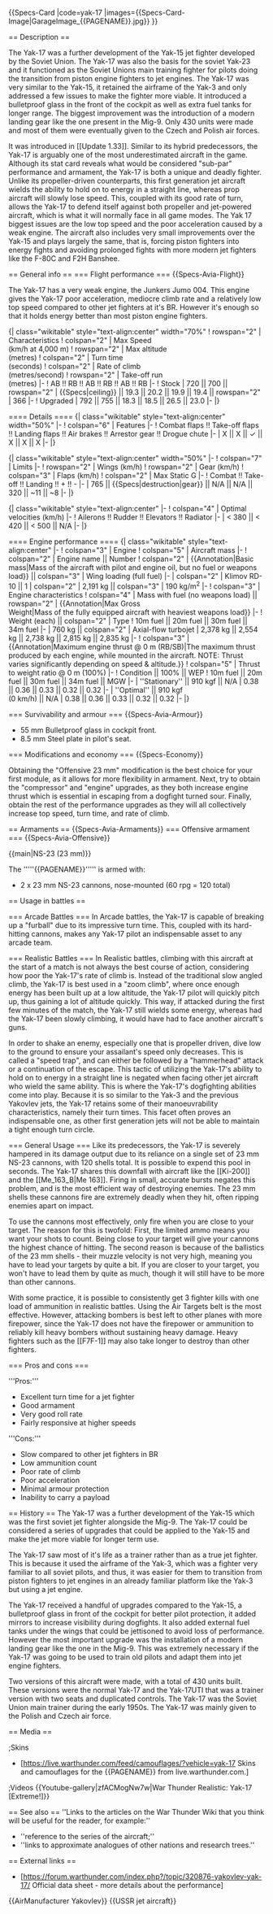{{Specs-Card
|code=yak-17
|images={{Specs-Card-Image|GarageImage_{{PAGENAME}}.jpg}}
}}

== Description ==
<!-- ''In the description, the first part should be about the history of and the creation and combat usage of the aircraft, as well as its key features. In the second part, tell the reader about the aircraft in the game. Insert a screenshot of the vehicle, so that if the novice player does not remember the vehicle by name, he will immediately understand what kind of vehicle the article is talking about.'' -->
The Yak-17 was a further development of the Yak-15 jet fighter developed by the Soviet Union. The Yak-17 was also the basis for the soviet Yak-23 and it functioned as the Soviet Unions main training fighter for pilots doing the transition from piston engine fighters to jet engines. The Yak-17 was very similar to the Yak-15, it retained the airframe of the Yak-3 and only addressed a few issues to make the fighter more viable. It introduced a bulletproof glass in the front of the cockpit as well as extra fuel tanks for longer range. The biggest improvement was the introduction of a modern landing gear like the one present in the Mig-9. Only 430 units were made and most of them were eventually given to the Czech and Polish air forces.

It was introduced in [[Update 1.33]]. Similar to its hybrid predecessors, the Yak-17 is arguably one of the most underestimated aircraft in the game. Although its stat card reveals what would be considered "sub-par" performance and armament, the Yak-17 is both a unique and deadly fighter. Unlike its propeller-driven counterparts, this first generation jet aircraft wields the ability to hold on to energy in a straight line, whereas prop aircraft will slowly lose speed. This, coupled with its good rate of turn, allows the Yak-17 to defend itself against both propeller and jet-powered aircraft, which is what it will normally face in all game modes. The Yak 17 biggest issues are the low top speed and the poor acceleration caused by a weak engine. The aircraft also includes very small improvements over the Yak-15 and plays largely the same, that is, forcing piston fighters into energy fights and avoiding prolonged fights with more modern jet fighters like the F-80C and F2H Banshee.

== General info ==
=== Flight performance ===
{{Specs-Avia-Flight}}
<!-- ''Describe how the aircraft behaves in the air. Speed, manoeuvrability, acceleration and allowable loads - these are the most important characteristics of the vehicle.'' -->The Yak-17 has a very weak engine, the Junkers Jumo 004. This engine gives the Yak-17 poor acceleration, mediocre climb rate and a relatively low top speed compared to other jet fighters at it's BR. However it's enough so that it holds energy better than most piston engine fighters.

{| class="wikitable" style="text-align:center" width="70%"
! rowspan="2" | Characteristics
! colspan="2" | Max Speed<br>(km/h at 4,000 m)
! rowspan="2" | Max altitude<br>(metres)
! colspan="2" | Turn time<br>(seconds)
! colspan="2" | Rate of climb<br>(metres/second)
! rowspan="2" | Take-off run<br>(metres)
|-
! AB !! RB !! AB !! RB !! AB !! RB
|-
! Stock
| 720 || 700 || rowspan="2" | {{Specs|ceiling}} || 19.3 || 20.2 || 19.9 || 19.4 || rowspan="2" | 366
|-
! Upgraded
| 792 || 755 || 18.3 || 18.5 || 26.5 || 23.0
|-
|}

==== Details ====
{| class="wikitable" style="text-align:center" width="50%"
|-
! colspan="6" | Features
|-
! Combat flaps !! Take-off flaps !! Landing flaps !! Air brakes !! Arrestor gear !! Drogue chute
|-
| X || X || ✓ || X || X || X     <!-- ✓ -->
|-
|}

{| class="wikitable" style="text-align:center" width="50%"
|-
! colspan="7" | Limits
|-
! rowspan="2" | Wings (km/h)
! rowspan="2" | Gear (km/h)
! colspan="3" | Flaps (km/h)
! colspan="2" | Max Static G
|-
! Combat !! Take-off !! Landing !! + !! -
|-
| 765 <!-- {{Specs|destruction|body}} --> || {{Specs|destruction|gear}} || N/A || N/A || 320 || ~11 || ~8
|-
|}

{| class="wikitable" style="text-align:center"
|-
! colspan="4" | Optimal velocities (km/h)
|-
! Ailerons !! Rudder !! Elevators !! Radiator
|-
| < 380 || < 420 || < 500 || N/A
|-
|}

==== Engine performance ====
{| class="wikitable" style="text-align:center"
|-
! colspan="3" | Engine
! colspan="5" | Aircraft mass
|-
! colspan="2" | Engine name || Number
! colspan="2" | {{Annotation|Basic mass|Mass of the aircraft with pilot and engine oil, but no fuel or weapons load}} || colspan="3" | Wing loading (full fuel)
|-
| colspan="2" | Klimov RD-10 || 1
| colspan="2" | 2,191 kg || colspan="3" | 190 kg/m<sup>2</sup>
|-
! colspan="3" | Engine characteristics
! colspan="4" | Mass with fuel (no weapons load) || rowspan="2" | {{Annotation|Max Gross<br>Weight|Mass of the fully equipped aircraft with heaviest weapons load}}
|-
! Weight (each) || colspan="2" | Type
! 10m fuel || 20m fuel || 30m fuel || 34m fuel
|-
| 760 kg || colspan="2" | Axial-flow turbojet
| 2,378 kg || 2,554 kg || 2,738 kg || 2,815 kg || 2,835 kg
|-
! colspan="3" | {{Annotation|Maximum engine thrust @ 0 m (RB/SB)|The maximum thrust produced by each engine, while mounted in the aircraft. NOTE: Thrust varies significantly depending on speed & altitude.}}
! colspan="5" | Thrust to weight ratio @ 0 m (100%)
|-
! Condition || 100% || WEP
! 10m fuel || 20m fuel || 30m fuel || 34m fuel || MGW
|-
| ''Stationary'' || 910 kgf || N/A
| 0.38 || 0.36 || 0.33 || 0.32 || 0.32
|-
| ''Optimal'' || 910 kgf<br>(0 km/h) || N/A
| 0.38 || 0.36 || 0.33 || 0.32 || 0.32
|-
|}

=== Survivability and armour ===
{{Specs-Avia-Armour}}
<!-- ''Examine the survivability of the aircraft. Note how vulnerable the structure is and how secure the pilot is, whether the fuel tanks are armoured, etc. Describe the armour, if there is any, and also mention the vulnerability of other critical aircraft systems.'' -->

* 55 mm Bulletproof glass in cockpit front.
* 8.5 mm Steel plate in pilot's seat.

=== Modifications and economy ===
{{Specs-Economy}}

Obtaining the "Offensive 23 mm" modification is the best choice for your first module, as it allows for more flexibility in armament. Next, try to obtain the "compressor" and "engine" upgrades, as they both increase engine thrust which is essential in escaping from a dogfight turned sour. Finally, obtain the rest of the performance upgrades as they will all collectively increase top speed, turn time, and rate of climb.

== Armaments ==
{{Specs-Avia-Armaments}}
=== Offensive armament ===
{{Specs-Avia-Offensive}}
<!-- ''Describe the offensive armament of the aircraft, if any. Describe how effective the cannons and machine guns are in a battle, and also what belts or drums are better to use. If there is no offensive weaponry, delete this subsection.'' -->
{{main|NS-23 (23 mm)}}

The '''''{{PAGENAME}}''''' is armed with:

* 2 x 23 mm NS-23 cannons, nose-mounted (60 rpg = 120 total)

== Usage in battles ==
<!-- ''Describe the tactics of playing in the aircraft, the features of using aircraft in a team and advice on tactics. Refrain from creating a "guide" - do not impose a single point of view, but instead, give the reader food for thought. Examine the most dangerous enemies and give recommendations on fighting them. If necessary, note the specifics of the game in different modes (AB, RB, SB).'' -->
=== Arcade Battles ===
In Arcade battles, the Yak-17 is capable of breaking up a "furball" due to its impressive turn time. This, coupled with its hard-hitting cannons, makes any Yak-17 pilot an indispensable asset to any arcade team.

=== Realistic Battles ===
In Realistic battles, climbing with this aircraft at the start of a match is not always the best course of action, considering how poor the Yak-17's rate of climb is. Instead of the traditional slow angled climb, the Yak-17 is best used in a "zoom climb", where once enough energy has been built up at a low altitude, the Yak-17 pilot will quickly pitch up, thus gaining a lot of altitude quickly. This way, if attacked during the first few minutes of the match, the Yak-17 still wields some energy, whereas had the Yak-17 been slowly climbing, it would have had to face another aircraft's guns.

In order to shake an enemy, especially one that is propeller driven, dive low to the ground to ensure your assailant's speed only decreases. This is called a "speed trap", and can either be followed by a "hammerhead" attack or a continuation of the escape. This tactic of utilizing the Yak-17's ability to hold on to energy in a straight line is negated when facing other jet aircraft who wield the same ability. This is where the Yak-17's dogfighting abilities come into play. Because it is so similar to the Yak-3 and the previous Yakovlev jets, the Yak-17 retains some of their manoeuvrability characteristics, namely their turn times. This facet often proves an indispensable one, as other first generation jets will not be able to maintain a tight enough turn circle.

=== General Usage ===
Like its predecessors, the Yak-17 is severely hampered in its damage output due to its reliance on a single set of 23 mm NS-23 cannons, with 120 shells total. It is possible to expend this pool in seconds. The Yak-17 shares this downfall with aircraft like the [[Ki-200]] and the [[Me_163_B|Me 163]]. Firing in small, accurate bursts negates this problem, and is the most efficient way of destroying enemies. The 23 mm shells these cannons fire are extremely deadly when they hit, often ripping enemies apart on impact.

To use the cannons most effectively, only fire when you are close to your target. The reason for this is twofold: First, the limited ammo means you want your shots to count. Being close to your target will give your cannons the highest chance of hitting. The second reason is because of the ballistics of the 23 mm shells - their muzzle velocity is not very high, meaning you have to lead your targets by quite a bit. If you are closer to your target, you won't have to lead them by quite as much, though it will still have to be more than other cannons.

With some practice, it is possible to consistently get 3 fighter kills with one load of ammunition in realistic battles. Using the Air Targets belt is the most effective. However, attacking bombers is best left to other planes with more firepower, since the Yak-17 does not have the firepower or ammunition to reliably kill heavy bombers without sustaining heavy damage. Heavy fighters such as the [[F7F-1]] may also take longer to destroy than other fighters.

=== Pros and cons ===
<!-- ''Summarise and briefly evaluate the vehicle in terms of its characteristics and combat effectiveness. Mark its pros and cons in the bulleted list. Try not to use more than 6 points for each of the characteristics. Avoid using categorical definitions such as "bad", "good" and the like - use substitutions with softer forms such as "inadequate" and "effective".'' -->

'''Pros:'''

* Excellent turn time for a jet fighter
* Good armament
* Very good roll rate
* Fairly responsive at higher speeds

'''Cons:'''

* Slow compared to other jet fighters in BR
* Low ammunition count
* Poor rate of climb
* Poor acceleration
* Minimal armour protection
* Inability to carry a payload

== History ==
The Yak-17 was a further development of the Yak-15 which was the first soviet jet fighter alongside the Mig-9. The Yak-17 could be considered a series of upgrades that could be applied to the Yak-15 and make the jet more viable for longer term use.

The Yak-17 saw most of it's life as a trainer rather than as a true jet fighter. This is because it used the airframe of the Yak-3, which was a fighter very familiar to all soviet pilots, and thus, it was easier for them to transition from piston fighters to jet engines in an already familiar platform like the Yak-3 but using a jet engine.

The Yak-17 received a handful of upgrades compared to the Yak-15, a bulletproof glass in front of the cockpit for better pilot protection, it added mirrors to increase visibility during dogfights. It also added external fuel tanks under the wings that could be jettisoned to avoid loss of performance. However the most important upgrade was the installation of a modern landing gear like the one in the Mig-9. This was extremely necessary if the Yak-17 was going to be used to train  old pilots and adapt them into jet engine fighters. 

Two versions of this aircraft were made, with a total of 430 units built. These versions were the normal Yak-17 and the Yak-17UTI that was a trainer version with two seats and duplicated controls. The Yak-17 was the Soviet Union main trainer during the early 1950s. The Yak-17 was mainly given to the Polish and Czech air force.

== Media ==
<!-- ''Excellent additions to the article would be video guides, screenshots from the game, and photos.'' -->

;Skins

* [https://live.warthunder.com/feed/camouflages/?vehicle=yak-17 Skins and camouflages for the {{PAGENAME}} from live.warthunder.com.]

;Videos
{{Youtube-gallery|zfACMogNw7w|War Thunder Realistic: Yak-17 [Extreme!]}}

== See also ==
''Links to the articles on the War Thunder Wiki that you think will be useful for the reader, for example:''

* ''reference to the series of the aircraft;''
* ''links to approximate analogues of other nations and research trees.''

== External links ==
<!-- ''Paste links to sources and external resources, such as:''
* ''topic on the official game forum;''
* ''other literature.'' -->

* [https://forum.warthunder.com/index.php?/topic/320876-yakovlev-yak-17/ Official data sheet - more details about the performance]

{{AirManufacturer Yakovlev}}
{{USSR jet aircraft}}